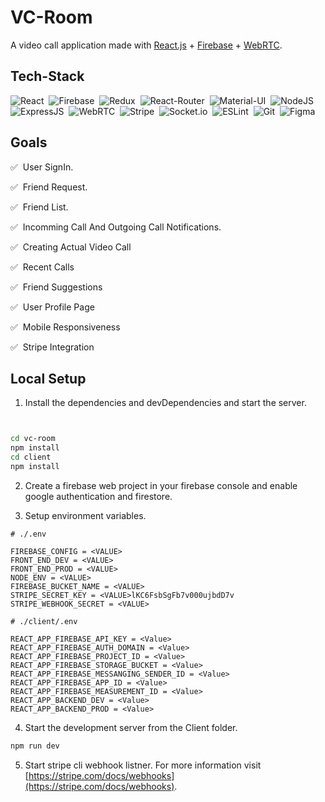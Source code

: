 # VC-Room

A video call application made with [React.js](https://reactjs.org/) + [Firebase](https://firebase.google.com/) + [WebRTC](https://webrtc.org/).


## Tech-Stack

![React](https://img.shields.io/badge/React-05122A?style=for-the-badge&logo=react)&nbsp;
![Firebase](https://img.shields.io/badge/-Firebase-05122A?style=for-the-badge&logo=firebase)&nbsp;
![Redux](https://img.shields.io/badge/Redux-05122A?style=for-the-badge&logo=redux)&nbsp;
![React-Router](https://img.shields.io/badge/React_Router-05122A?style=for-the-badge&logo=react-router)&nbsp;
![Material-UI](https://img.shields.io/badge/Material--UI-05122A?style=for-the-badge&logo=material-ui)&nbsp;
![NodeJS](https://img.shields.io/badge/Node--JS-05122A?style=for-the-badge&logo=nodedotjs)&nbsp;
![ExpressJS](https://img.shields.io/badge/Express--JS-05122A?style=for-the-badge&logo=express)&nbsp;
![WebRTC](https://img.shields.io/badge/WebRTC-05122A?style=for-the-badge&logo=webrtc)&nbsp;
![Stripe](https://img.shields.io/badge/Stripe-05122A?style=for-the-badge&logo=stripe)&nbsp;
![Socket.io](https://img.shields.io/badge/Socket.io-05122A?style=for-the-badge&logo=socket.io)&nbsp;
![ESLint](https://img.shields.io/badge/ESLint-05122A?style=for-the-badge&logo=eslint)&nbsp;
![Git](https://img.shields.io/badge/Git-05122A?style=for-the-badge&logo=git)&nbsp;
![Figma](https://img.shields.io/badge/Figma-05122A?style=for-the-badge&logo=figma)&nbsp;

## Goals

:white_check_mark: &nbsp;User SignIn.

:white_check_mark: &nbsp;Friend Request.

:white_check_mark: &nbsp;Friend List.

:white_check_mark: &nbsp;Incomming Call And Outgoing Call Notifications.

:white_check_mark: &nbsp;Creating Actual Video Call

:white_check_mark: &nbsp;Recent Calls

:white_check_mark: &nbsp;Friend Suggestions

:white_check_mark: &nbsp;User Profile Page

:white_check_mark: &nbsp;Mobile Responsiveness

:white_check_mark: &nbsp;Stripe Integration

## Local Setup

1. Install the dependencies and devDependencies and start the server.

```sh


cd vc-room
npm install
cd client
npm install
```

2. Create a firebase web project in your firebase console and enable google authentication and firestore.

3. Setup environment variables.

```env
# ./.env

FIREBASE_CONFIG = <VALUE>
FRONT_END_DEV = <VALUE>
FRONT_END_PROD = <VALUE>
NODE_ENV = <VALUE>
FIREBASE_BUCKET_NAME = <VALUE>
STRIPE_SECRET_KEY = <VALUE>lKC6FsbSgFb7v000ujbdD7v
STRIPE_WEBHOOK_SECRET = <VALUE>
```

```env
# ./client/.env

REACT_APP_FIREBASE_API_KEY = <Value>
REACT_APP_FIREBASE_AUTH_DOMAIN = <Value>
REACT_APP_FIREBASE_PROJECT_ID = <Value>
REACT_APP_FIREBASE_STORAGE_BUCKET = <Value>
REACT_APP_FIREBASE_MESSANGING_SENDER_ID = <Value>
REACT_APP_FIREBASE_APP_ID = <Value>
REACT_APP_FIREBASE_MEASUREMENT_ID = <Value>
REACT_APP_BACKEND_DEV = <Value>
REACT_APP_BACKEND_PROD = <Value>
```

4. Start the development server from the Client folder.

```sh
npm run dev
```

5. Start stripe cli webhook listner. For more information visit [https://stripe.com/docs/webhooks](https://stripe.com/docs/webhooks).
